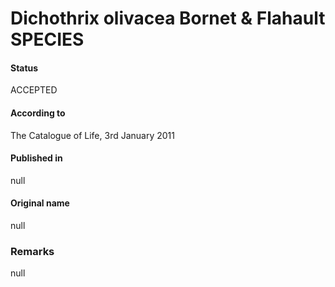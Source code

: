 Dichothrix olivacea Bornet & Flahault SPECIES
=======

#### Status
ACCEPTED

#### According to
The Catalogue of Life, 3rd January 2011

#### Published in
null

#### Original name
null

### Remarks
null